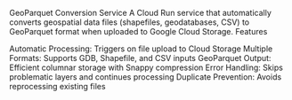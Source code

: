 GeoParquet Conversion Service
A Cloud Run service that automatically converts geospatial data files (shapefiles, geodatabases, CSV) to GeoParquet format when uploaded to Google Cloud Storage.
Features

Automatic Processing: Triggers on file upload to Cloud Storage
Multiple Formats: Supports GDB, Shapefile, and CSV inputs
GeoParquet Output: Efficient columnar storage with Snappy compression
Error Handling: Skips problematic layers and continues processing
Duplicate Prevention: Avoids reprocessing existing files